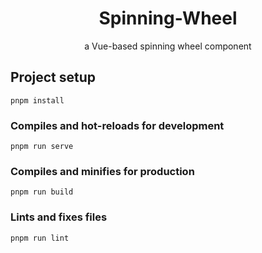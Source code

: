 <div align="center">
  <h1>Spinning-Wheel</h1>
  <p>a Vue-based spinning wheel component</p>
</div>


## Project setup
```
pnpm install
```

### Compiles and hot-reloads for development
```
pnpm run serve
```

### Compiles and minifies for production
```
pnpm run build
```

### Lints and fixes files
```
pnpm run lint
```
